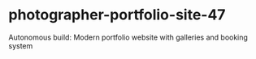 # photographer-portfolio-site-47
Autonomous build: Modern portfolio website with galleries and booking system
